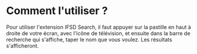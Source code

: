 # Comment l'utiliser ?

Pour utiliser l'extension IFSD Search, il faut appuyer sur la pastille en haut à droite de votre écran, avec l'icône de télévision, et ensuite dans la barre de recherche qui s'affiche, taper le nom que vous voulez. Les résultats s'afficheront.
